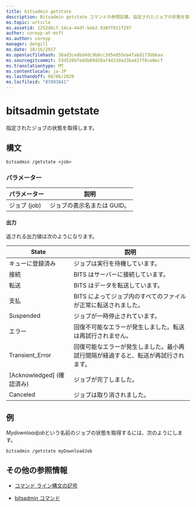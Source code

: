 ```yaml
---
title: bitsadmin getstate
description: Bitsadmin getstate コマンドの参照記事。指定されたジョブの状態を取得します。
ms.topic: article
ms.assetid: 1252d6cf-14ca-44df-beb2-930ff011f297
author: coreyp-at-msft
ms.author: coreyp
manager: dongill
ms.date: 10/16/2017
ms.openlocfilehash: 38ad3cedbd4dc9b0cc3d5e855ea4fabd1736b6aa
ms.sourcegitcommit: 53d526bfeddb89d28af44210a23ba417f6ce0ecf
ms.translationtype: MT
ms.contentlocale: ja-JP
ms.lasthandoff: 08/06/2020
ms.locfileid: "87893841"
---
```

# <a name="bitsadmin-getstate"></a>bitsadmin getstate

指定されたジョブの状態を取得します。

## <a name="syntax"></a>構文

```
bitsadmin /getstate <job>
```

### <a name="parameters"></a>パラメーター

| パラメーター | 説明 |
| -------------- | -------------- |
| ジョブ (job) | ジョブの表示名または GUID。 |

#### <a name="output"></a>出力

返される出力値は次のようになります。

| State | 説明 |
| --------------- | ----------- |
| キューに登録済み | ジョブは実行を待機しています。 |
| 接続 | BITS はサーバーに接続しています。 |
| 転送 | BITS はデータを転送しています。 |
| 支払 | BITS によってジョブ内のすべてのファイルが正常に転送されました。 |
| Suspended | ジョブが一時停止されています。 |
| エラー | 回復不可能なエラーが発生しました。転送は再試行されません。 |
| Transient_Error | 回復可能なエラーが発生しました。最小再試行間隔が経過すると、転送が再試行されます。 |
| [Acknowledged] (確認済み) | ジョブが完了しました。 |
| Canceled | ジョブは取り消されました。 |

## <a name="examples"></a>例

*Mydownloadjob*という名前のジョブの状態を取得するには、次のようにします。

```
bitsadmin /getstate myDownloadJob
```

## <a name="additional-references"></a>その他の参照情報

- [コマンド ライン構文の記号](command-line-syntax-key.md)

- [bitsadmin コマンド](bitsadmin.md)
